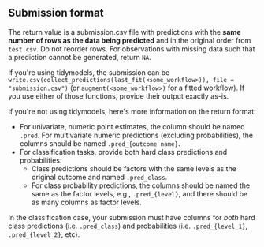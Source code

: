 ## Submission format

The return value is a submission.csv file with predictions with the **same number of rows as the data being predicted** and in the original order from `test.csv`. Do not reorder rows. For observations with missing data such that a prediction cannot be generated, return `NA`. 

If you're using tidymodels, the submission can be `write.csv(collect_predictions(last_fit(<some_workflow>)), file = "submission.csv")` (or `augment(<some_workflow>)` for a fitted workflow). If you use either of those functions, provide their output exactly as-is.
  
If you're not using tidymodels, here's more information on the return format:

* For univariate, numeric point estimates, the column should be named `.pred`. For multivariate numeric predictions (excluding probabilities), the columns should be named `.pred_{outcome name}`.
* For classification tasks, provide both hard class predictions and probabilities:
    * Class predictions should be factors with the same levels as the original outcome and named `.pred_class`. 
    * For class probability predictions, the columns should be named the same as the factor levels, e.g., `.pred_{level}`, and there should be as many columns as factor levels. 

In the classification case, your submission must have columns for _both_ hard class predictions (i.e. `.pred_class`) and probabilities (i.e. `.pred_{level_1}`, `.pred_{level_2}`, etc).
